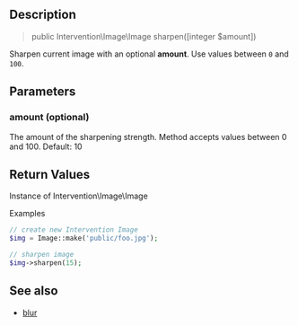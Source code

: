 ## Description

> public Intervention\Image\Image sharpen([integer $amount])

Sharpen current image with an optional **amount**. Use values between ```0``` and ```100```.

## Parameters

### amount (optional)
The amount of the sharpening strength. Method accepts values between 0 and 100. Default: 10

## Return Values
Instance of Intervention\Image\Image

Examples

```php
// create new Intervention Image
$img = Image::make('public/foo.jpg');

// sharpen image
$img->sharpen(15);
```

## See also

- [blur](/api/blur)
